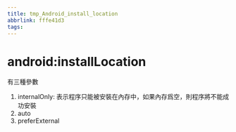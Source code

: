 ```yaml
---
title: tmp_Android_install_location
abbrlink: fffe41d3
tags:
---
```

android:installLocation
===
有三種參數
1. internalOnly: 表示程序只能被安裝在內存中，如果內存爲空，則程序將不能成功安裝
2. auto
3. preferExternal